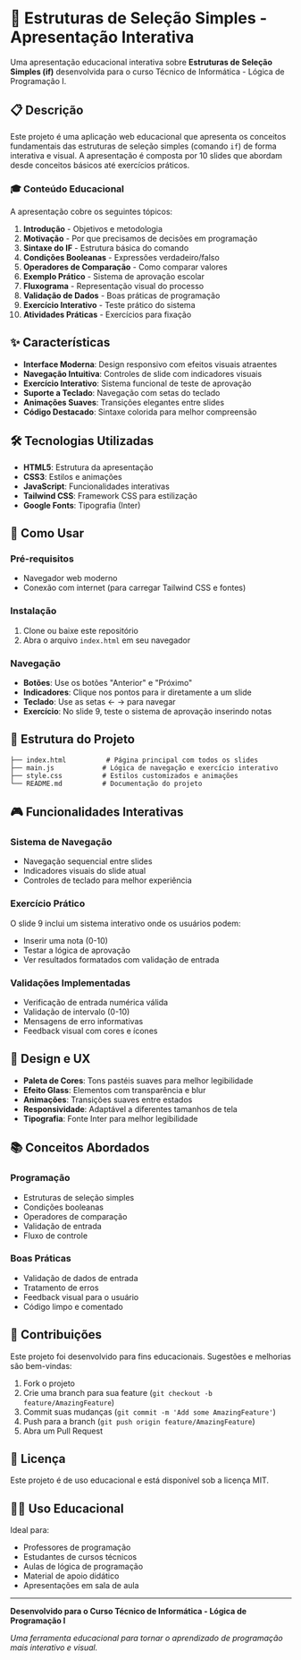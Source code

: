 # 🎯 Estruturas de Seleção Simples - Apresentação Interativa

Uma apresentação educacional interativa sobre **Estruturas de Seleção Simples (if)** desenvolvida para o curso Técnico de Informática - Lógica de Programação I.

## 📋 Descrição

Este projeto é uma aplicação web educacional que apresenta os conceitos fundamentais das estruturas de seleção simples (comando `if`) de forma interativa e visual. A apresentação é composta por 10 slides que abordam desde conceitos básicos até exercícios práticos.

### 🎓 Conteúdo Educacional

A apresentação cobre os seguintes tópicos:

1. **Introdução** - Objetivos e metodologia
2. **Motivação** - Por que precisamos de decisões em programação
3. **Sintaxe do IF** - Estrutura básica do comando
4. **Condições Booleanas** - Expressões verdadeiro/falso
5. **Operadores de Comparação** - Como comparar valores
6. **Exemplo Prático** - Sistema de aprovação escolar
7. **Fluxograma** - Representação visual do processo
8. **Validação de Dados** - Boas práticas de programação
9. **Exercício Interativo** - Teste prático do sistema
10. **Atividades Práticas** - Exercícios para fixação

## ✨ Características

- **Interface Moderna**: Design responsivo com efeitos visuais atraentes
- **Navegação Intuitiva**: Controles de slide com indicadores visuais
- **Exercício Interativo**: Sistema funcional de teste de aprovação
- **Suporte a Teclado**: Navegação com setas do teclado
- **Animações Suaves**: Transições elegantes entre slides
- **Código Destacado**: Sintaxe colorida para melhor compreensão

## 🛠️ Tecnologias Utilizadas

- **HTML5**: Estrutura da apresentação
- **CSS3**: Estilos e animações
- **JavaScript**: Funcionalidades interativas
- **Tailwind CSS**: Framework CSS para estilização
- **Google Fonts**: Tipografia (Inter)

## 🚀 Como Usar

### Pré-requisitos
- Navegador web moderno
- Conexão com internet (para carregar Tailwind CSS e fontes)

### Instalação
1. Clone ou baixe este repositório
2. Abra o arquivo `index.html` em seu navegador

### Navegação
- **Botões**: Use os botões "Anterior" e "Próximo"
- **Indicadores**: Clique nos pontos para ir diretamente a um slide
- **Teclado**: Use as setas ← → para navegar
- **Exercício**: No slide 9, teste o sistema de aprovação inserindo notas

## 📁 Estrutura do Projeto

```
├── index.html          # Página principal com todos os slides
├── main.js            # Lógica de navegação e exercício interativo
├── style.css          # Estilos customizados e animações
└── README.md          # Documentação do projeto
```

## 🎮 Funcionalidades Interativas

### Sistema de Navegação
- Navegação sequencial entre slides
- Indicadores visuais do slide atual
- Controles de teclado para melhor experiência

### Exercício Prático
O slide 9 inclui um sistema interativo onde os usuários podem:
- Inserir uma nota (0-10)
- Testar a lógica de aprovação
- Ver resultados formatados com validação de entrada

### Validações Implementadas
- Verificação de entrada numérica válida
- Validação de intervalo (0-10)
- Mensagens de erro informativas
- Feedback visual com cores e ícones

## 🎨 Design e UX

- **Paleta de Cores**: Tons pastéis suaves para melhor legibilidade
- **Efeito Glass**: Elementos com transparência e blur
- **Animações**: Transições suaves entre estados
- **Responsividade**: Adaptável a diferentes tamanhos de tela
- **Tipografia**: Fonte Inter para melhor legibilidade

## 📚 Conceitos Abordados

### Programação
- Estruturas de seleção simples
- Condições booleanas
- Operadores de comparação
- Validação de entrada
- Fluxo de controle

### Boas Práticas
- Validação de dados de entrada
- Tratamento de erros
- Feedback visual para o usuário
- Código limpo e comentado

## 🤝 Contribuições

Este projeto foi desenvolvido para fins educacionais. Sugestões e melhorias são bem-vindas:

1. Fork o projeto
2. Crie uma branch para sua feature (`git checkout -b feature/AmazingFeature`)
3. Commit suas mudanças (`git commit -m 'Add some AmazingFeature'`)
4. Push para a branch (`git push origin feature/AmazingFeature`)
5. Abra um Pull Request

## 📄 Licença

Este projeto é de uso educacional e está disponível sob a licença MIT.

## 👨‍🏫 Uso Educacional

Ideal para:
- Professores de programação
- Estudantes de cursos técnicos
- Aulas de lógica de programação
- Material de apoio didático
- Apresentações em sala de aula

---

**Desenvolvido para o Curso Técnico de Informática - Lógica de Programação I**

*Uma ferramenta educacional para tornar o aprendizado de programação mais interativo e visual.*